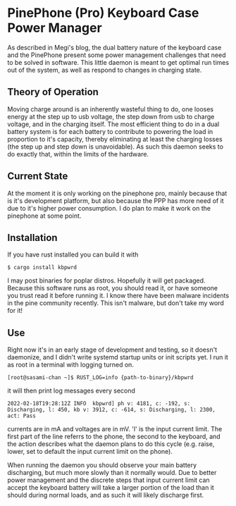 # PinePhone (Pro) Keyboard Case Power Manager

As described in Megi's blog, the dual battery nature of the keyboard
case and the PinePhone present some power management challenges that
need to be solved in software. This little daemon is meant to get
optimal run times out of the system, as well as respond to changes in
charging state.

## Theory of Operation

Moving charge around is an inherently wasteful thing to do, one looses
energy at the step up to usb voltage, the step down from usb to charge
voltage, and in the charging itself. The most efficient thing to do in
a dual battery system is for each battery to contribute to powering
the load in proportion to it's capacity, thereby eliminating at least
the charging losses (the step up and step down is unavoidable). As
such this daemon seeks to do exactly that, within the limits of the
hardware.

## Current State

At the moment it is only working on the pinephone pro, mainly because
that is it's development platform, but also because the PPP has more
need of it due to it's higher power consumption. I do plan to make it
work on the pinephone at some point.

## Installation

If you have rust installed you can build it with

```
$ cargo install kbpwrd
```

I may post binaries for poplar distros. Hopefully it will get
packaged. Because this software runs as root, you should read it, or
have someone you trust read it before running it. I know there have
been malware incidents in the pine community recently. This isn't
malware, but don't take my word for it!

## Use

Right now it's in an early stage of development and testing, so it
doesn't daemonize, and I didn't write systemd startup units or init
scripts yet. I run it as root in a terminal with logging turned on.

```
[root@sasami-chan ~]$ RUST_LOG=info {path-to-binary}/kbpwrd
```

it will then print log messages every second

```
2022-02-18T19:28:12Z INFO  kbpwrd] ph v: 4181, c: -192, s: Discharging, l: 450, kb v: 3912, c: -614, s: Discharging, l: 2300, act: Pass

```

currents are in mA and voltages are in mV. 'l' is the input current
limit. The first part of the line referrs to the phone, the second to
the keyboard, and the action describes what the daemon plans to do
this cycle (e.g. raise, lower, set to default the input current limit
on the phone).

When running the daemon you should observe your main battery
discharging, but much more slowly than it normally would. Due to
better power management and the discrete steps that input current
limit can accept the keyboard battery will take a larger portion of
the load than it should during normal loads, and as such it will
likely discharge first.
